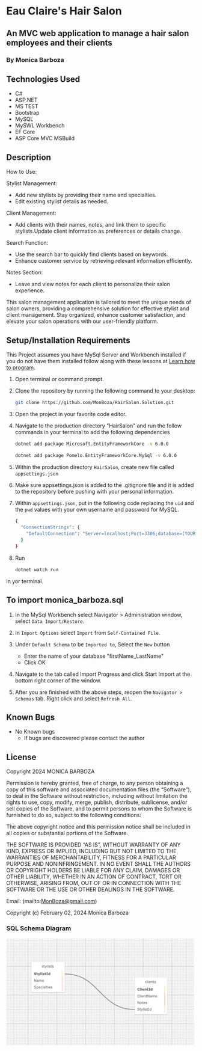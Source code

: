 # Eau Claire's Hair Salon

## An MVC web application to manage a hair salon employees and their clients

### By Monica Barboza

## Technologies Used

* C#
* ASP.NET
* MS TEST
* Bootstrap
* MySQL
* MySWL Workbench
* EF Core
* ASP Core MVC MSBuild

## Description

How to Use:

Stylist Management:

* Add new stylists by providing their name and specialties.
* Edit existing stylist details as needed.

Client Management:

* Add clients with their names, notes, and link them to specific stylists.Update client information as preferences or details change.

Search Function:

* Use the search bar to quickly find clients based on keywords.
* Enhance customer service by retrieving relevant information efficiently.

Notes Section:

* Leave and view notes for each client to personalize their salon experience.

This salon management application is tailored to meet the unique needs of salon owners, providing a comprehensive solution for effective stylist and client management. Stay organized, enhance customer satisfaction, and elevate your salon operations with our user-friendly platform.

## Setup/Installation Requirements

This Project assumes you have MySql Server and Workbench  installed if you do not have them installed follow along with these lessons at
[Learn how to program](https://full-time.learnhowtoprogram.com/c-and-net/getting-started-with-c/installing-and-configuring-mysql).

1. Open terminal or command prompt.
2. Clone the repository by running the following command to your desktop:

    ```bash
    git clone https://github.com/MonBoza/HairSalon.Solution.git
     ```

3. Open the project in your favorite code editor.

4. Navigate to the production directory "HairSalon" and run the follow commands in your terminal to add the following dependencies

    ```bash
    dotnet add package Microsoft.EntityFrameworkCore -v 6.0.0
    ```

    ```bash
    dotnet add package Pomelo.EntityFrameworkCore.MySql -v 6.0.0
    ```

5. Within the production directory `HairSalon`, create new file called `appsettings.json`

6. Make sure appsettings.json is added to the .gitignore file and it is added to the repository before pushing with your personal information.

7. Within `appsettings.json`, put in the following code replacing the `uid` and the `pwd` values with your own username and password for MySQL.

    ```bash
    {
      "ConnectionStrings": {
        "DefaultConnection": "Server=localhost;Port=3306;database=[YOUR-DB-NAME];uid=[YOUR-USER-HERE];pwd=[YOUR-PASSWORD-HERE];"
      }
    }
    ```

8. Run

    ```bash
    dotnet watch run
    ```
  
in yor terminal.

## To import monica_barboza.sql

1. In the MySql Workbench select Navigator > Administration window, select `Data Import/Restore`.

2. In `Import Options` select `Import` from `Self-Contained File`.

3. Under `Default Schema` to be `Imported to`, Select the `New` button
    * Enter the name of your database "firstName_LastName"
    * Click OK

4. Navigate to the tab called Import Progress and click Start Import at the bottom right corner of the window.

5. After you are finished with the above steps, reopen the `Navigator > Schemas` tab. Right click and select `Refresh All`.

## Known Bugs

* No Known bugs
  * If bugs are discovered please contact the author

## License

Copyright 2024 MONICA BARBOZA

Permission is hereby granted, free of charge, to any person obtaining a copy of this software and associated documentation files (the “Software”), to deal in the Software without restriction, including without limitation the rights to use, copy, modify, merge, publish, distribute, sublicense, and/or sell copies of the Software, and to permit persons to whom the Software is furnished to do so, subject to the following conditions:

The above copyright notice and this permission notice shall be included in all copies or substantial portions of the Software.

THE SOFTWARE IS PROVIDED “AS IS”, WITHOUT WARRANTY OF ANY KIND, EXPRESS OR IMPLIED, INCLUDING BUT NOT LIMITED TO THE WARRANTIES OF MERCHANTABILITY, FITNESS FOR A PARTICULAR PURPOSE AND NONINFRINGEMENT. IN NO EVENT SHALL THE AUTHORS OR COPYRIGHT HOLDERS BE LIABLE FOR ANY CLAIM, DAMAGES OR OTHER LIABILITY, WHETHER IN AN ACTION OF CONTRACT, TORT OR OTHERWISE, ARISING FROM, OUT OF OR IN CONNECTION WITH THE SOFTWARE OR THE USE OR OTHER DEALINGS IN THE SOFTWARE.

Email: (mailto:<MonBoza@gmail.com>)

Copyright (c) February 02, 2024 Monica Barboza

### SQL Schema Diagram

<img src="image.png" alt="Schema Diagram" width="500px" />
